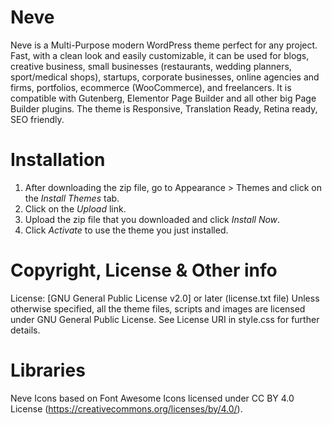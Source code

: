# Neve #
Neve is a Multi-Purpose modern WordPress theme perfect for any project. Fast, with a clean look and easily customizable, it can be used for blogs, creative business, small businesses (restaurants, wedding planners, sport/medical shops), startups, corporate businesses, online agencies and firms, portfolios, ecommerce (WooCommerce), and freelancers. It is compatible with Gutenberg, Elementor Page Builder and all other big Page Builder plugins. The theme is Responsive, Translation Ready, Retina ready, SEO friendly.

# Installation #
1. After downloading the zip file, go to Appearance > Themes and click on the *Install Themes* tab.
2. Click on the *Upload* link.
3. Upload the zip file that you downloaded and click *Install Now*.
4. Click *Activate* to use the theme you just installed.

# Copyright, License & Other info #

License: [GNU General Public License v2.0] or later (license.txt file) 
Unless otherwise specified, all the theme files, scripts and images are licensed under GNU General Public License. See License URI in style.css for further details.

# Libraries #

Neve Icons based on Font Awesome Icons licensed under CC BY 4.0 License (https://creativecommons.org/licenses/by/4.0/).